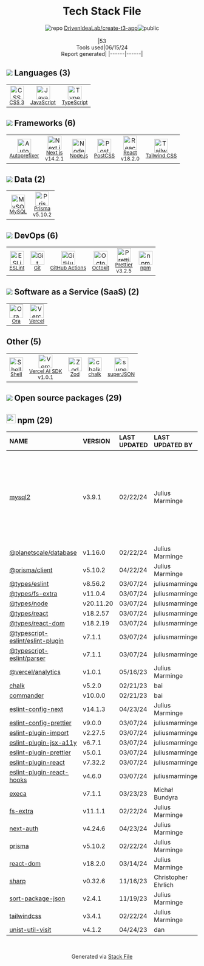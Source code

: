 <!--
&lt;--- Readme.md Snippet without images Start ---&gt;
## Tech Stack
DrivenIdeaLab/create-t3-app is built on the following main stack:

- [JavaScript](https://developer.mozilla.org/en-US/docs/Web/JavaScript) – Languages
- [TypeScript](http://www.typescriptlang.org) – Languages
- [Autoprefixer](https://github.com/postcss/autoprefixer) – CSS Pre-processors / Extensions
- [Next.js](https://nextjs.org/) – Frameworks (Full Stack)
- [Node.js](http://nodejs.org/) – Frameworks (Full Stack)
- [PostCSS](https://github.com/postcss/postcss) – CSS Pre-processors / Extensions
- [React](https://reactjs.org/) – Javascript UI Libraries
- [Tailwind CSS](https://tailwindcss.com) – Front-End Frameworks
- [MySQL](http://www.mysql.com) – Databases
- [Prisma](https://www.prisma.io/) – Object Relational Mapper (ORM)
- [ESLint](http://eslint.org/) – Code Review
- [GitHub Actions](https://github.com/features/actions) – Continuous Integration
- [Octokit](https://github.com/octokit/octokit.net) – Tools for GitHub
- [Prettier](https://prettier.io/) – Code Review
- [Ora](https://ora.pm/) – Project Management
- [Vercel](https://vercel.com/) – Static Web Hosting
- [Shell](https://en.wikipedia.org/wiki/Shell_script) – Shells
- [Vercel AI SDK](https://sdk.vercel.ai/docs) – Large Language Model Tools

Full tech stack [here](/techstack.md)

&lt;--- Readme.md Snippet without images End ---&gt;

&lt;--- Readme.md Snippet with images Start ---&gt;
## Tech Stack
DrivenIdeaLab/create-t3-app is built on the following main stack:

- <img width='25' height='25' src='https://img.stackshare.io/service/1209/javascript.jpeg' alt='JavaScript'/> [JavaScript](https://developer.mozilla.org/en-US/docs/Web/JavaScript) – Languages
- <img width='25' height='25' src='https://img.stackshare.io/service/1612/bynNY5dJ.jpg' alt='TypeScript'/> [TypeScript](http://www.typescriptlang.org) – Languages
- <img width='25' height='25' src='https://img.stackshare.io/service/2202/72d087642cfce6fef6f2dabec5bf49e8_400x400.png' alt='Autoprefixer'/> [Autoprefixer](https://github.com/postcss/autoprefixer) – CSS Pre-processors / Extensions
- <img width='25' height='25' src='https://img.stackshare.io/service/5936/nextjs.png' alt='Next.js'/> [Next.js](https://nextjs.org/) – Frameworks (Full Stack)
- <img width='25' height='25' src='https://img.stackshare.io/service/1011/n1JRsFeB_400x400.png' alt='Node.js'/> [Node.js](http://nodejs.org/) – Frameworks (Full Stack)
- <img width='25' height='25' src='https://img.stackshare.io/service/3339/rlFcjEdI.png' alt='PostCSS'/> [PostCSS](https://github.com/postcss/postcss) – CSS Pre-processors / Extensions
- <img width='25' height='25' src='https://img.stackshare.io/service/1020/OYIaJ1KK.png' alt='React'/> [React](https://reactjs.org/) – Javascript UI Libraries
- <img width='25' height='25' src='https://img.stackshare.io/service/8158/default_660b7c41c3ba489cb581eec89c04655404258c19.png' alt='Tailwind CSS'/> [Tailwind CSS](https://tailwindcss.com) – Front-End Frameworks
- <img width='25' height='25' src='https://img.stackshare.io/service/1025/logo-mysql-170x170.png' alt='MySQL'/> [MySQL](http://www.mysql.com) – Databases
- <img width='25' height='25' src='https://img.stackshare.io/service/8680/Logo_Symbol_White.jpg' alt='Prisma'/> [Prisma](https://www.prisma.io/) – Object Relational Mapper (ORM)
- <img width='25' height='25' src='https://img.stackshare.io/service/3337/Q4L7Jncy.jpg' alt='ESLint'/> [ESLint](http://eslint.org/) – Code Review
- <img width='25' height='25' src='https://img.stackshare.io/service/11563/actions.png' alt='GitHub Actions'/> [GitHub Actions](https://github.com/features/actions) – Continuous Integration
- <img width='25' height='25' src='https://img.stackshare.io/service/9827/octokit-dotnet_2.png' alt='Octokit'/> [Octokit](https://github.com/octokit/octokit.net) – Tools for GitHub
- <img width='25' height='25' src='https://img.stackshare.io/service/7035/default_66f265943abed56bcdbfca1c866a4261b1fbb063.jpg' alt='Prettier'/> [Prettier](https://prettier.io/) – Code Review
- <img width='25' height='25' src='https://img.stackshare.io/service/6925/preview.png' alt='Ora'/> [Ora](https://ora.pm/) – Project Management
- <img width='25' height='25' src='https://img.stackshare.io/service/7618/bHjpwZem_400x400.png' alt='Vercel'/> [Vercel](https://vercel.com/) – Static Web Hosting
- <img width='25' height='25' src='https://img.stackshare.io/service/4631/default_c2062d40130562bdc836c13dbca02d318205a962.png' alt='Shell'/> [Shell](https://en.wikipedia.org/wiki/Shell_script) – Shells
- <img width='25' height='25' src='https://img.stackshare.io/service/101756/default_4f2991cba3ec7fdd1cc87de69f4868157b0f2001.png' alt='Vercel AI SDK'/> [Vercel AI SDK](https://sdk.vercel.ai/docs) – Large Language Model Tools

Full tech stack [here](/techstack.md)

&lt;--- Readme.md Snippet with images End ---&gt;
-->
<div align="center">

# Tech Stack File
![](https://img.stackshare.io/repo.svg "repo") [DrivenIdeaLab/create-t3-app](https://github.com/DrivenIdeaLab/create-t3-app)![](https://img.stackshare.io/public_badge.svg "public")
<br/><br/>
|53<br/>Tools used|06/15/24 <br/>Report generated|
|------|------|
</div>

## <img src='https://img.stackshare.io/languages.svg'/> Languages (3)
<table><tr>
  <td align='center'>
  <img width='36' height='36' src='https://img.stackshare.io/service/6727/css.png' alt='CSS 3'>
  <br>
  <sub><a href="https://developer.mozilla.org/en-US/docs/Web/CSS/CSS3">CSS 3</a></sub>
  <br>
  <sub></sub>
</td>

<td align='center'>
  <img width='36' height='36' src='https://img.stackshare.io/service/1209/javascript.jpeg' alt='JavaScript'>
  <br>
  <sub><a href="https://developer.mozilla.org/en-US/docs/Web/JavaScript">JavaScript</a></sub>
  <br>
  <sub></sub>
</td>

<td align='center'>
  <img width='36' height='36' src='https://img.stackshare.io/service/1612/bynNY5dJ.jpg' alt='TypeScript'>
  <br>
  <sub><a href="http://www.typescriptlang.org">TypeScript</a></sub>
  <br>
  <sub></sub>
</td>

</tr>
</table>

## <img src='https://img.stackshare.io/frameworks.svg'/> Frameworks (6)
<table><tr>
  <td align='center'>
  <img width='36' height='36' src='https://img.stackshare.io/service/2202/72d087642cfce6fef6f2dabec5bf49e8_400x400.png' alt='Autoprefixer'>
  <br>
  <sub><a href="https://github.com/postcss/autoprefixer">Autoprefixer</a></sub>
  <br>
  <sub></sub>
</td>

<td align='center'>
  <img width='36' height='36' src='https://img.stackshare.io/service/5936/nextjs.png' alt='Next.js'>
  <br>
  <sub><a href="https://nextjs.org/">Next.js</a></sub>
  <br>
  <sub>v14.2.1</sub>
</td>

<td align='center'>
  <img width='36' height='36' src='https://img.stackshare.io/service/1011/n1JRsFeB_400x400.png' alt='Node.js'>
  <br>
  <sub><a href="http://nodejs.org/">Node.js</a></sub>
  <br>
  <sub></sub>
</td>

<td align='center'>
  <img width='36' height='36' src='https://img.stackshare.io/service/3339/rlFcjEdI.png' alt='PostCSS'>
  <br>
  <sub><a href="https://github.com/postcss/postcss">PostCSS</a></sub>
  <br>
  <sub></sub>
</td>

<td align='center'>
  <img width='36' height='36' src='https://img.stackshare.io/service/1020/OYIaJ1KK.png' alt='React'>
  <br>
  <sub><a href="https://reactjs.org/">React</a></sub>
  <br>
  <sub>v18.2.0</sub>
</td>

<td align='center'>
  <img width='36' height='36' src='https://img.stackshare.io/service/8158/default_660b7c41c3ba489cb581eec89c04655404258c19.png' alt='Tailwind CSS'>
  <br>
  <sub><a href="https://tailwindcss.com">Tailwind CSS</a></sub>
  <br>
  <sub></sub>
</td>

</tr>
</table>

## <img src='https://img.stackshare.io/databases.svg'/> Data (2)
<table><tr>
  <td align='center'>
  <img width='36' height='36' src='https://img.stackshare.io/service/1025/logo-mysql-170x170.png' alt='MySQL'>
  <br>
  <sub><a href="http://www.mysql.com">MySQL</a></sub>
  <br>
  <sub></sub>
</td>

<td align='center'>
  <img width='36' height='36' src='https://img.stackshare.io/service/8680/Logo_Symbol_White.jpg' alt='Prisma'>
  <br>
  <sub><a href="https://www.prisma.io/">Prisma</a></sub>
  <br>
  <sub>v5.10.2</sub>
</td>

</tr>
</table>

## <img src='https://img.stackshare.io/devops.svg'/> DevOps (6)
<table><tr>
  <td align='center'>
  <img width='36' height='36' src='https://img.stackshare.io/service/3337/Q4L7Jncy.jpg' alt='ESLint'>
  <br>
  <sub><a href="http://eslint.org/">ESLint</a></sub>
  <br>
  <sub></sub>
</td>

<td align='center'>
  <img width='36' height='36' src='https://img.stackshare.io/service/1046/git.png' alt='Git'>
  <br>
  <sub><a href="http://git-scm.com/">Git</a></sub>
  <br>
  <sub></sub>
</td>

<td align='center'>
  <img width='36' height='36' src='https://img.stackshare.io/service/11563/actions.png' alt='GitHub Actions'>
  <br>
  <sub><a href="https://github.com/features/actions">GitHub Actions</a></sub>
  <br>
  <sub></sub>
</td>

<td align='center'>
  <img width='36' height='36' src='https://img.stackshare.io/service/9827/octokit-dotnet_2.png' alt='Octokit'>
  <br>
  <sub><a href="https://github.com/octokit/octokit.net">Octokit</a></sub>
  <br>
  <sub></sub>
</td>

<td align='center'>
  <img width='36' height='36' src='https://img.stackshare.io/service/7035/default_66f265943abed56bcdbfca1c866a4261b1fbb063.jpg' alt='Prettier'>
  <br>
  <sub><a href="https://prettier.io/">Prettier</a></sub>
  <br>
  <sub>v3.2.5</sub>
</td>

<td align='center'>
  <img width='36' height='36' src='https://img.stackshare.io/service/1120/lejvzrnlpb308aftn31u.png' alt='npm'>
  <br>
  <sub><a href="https://www.npmjs.com/">npm</a></sub>
  <br>
  <sub></sub>
</td>

</tr>
</table>

## <img src='https://img.stackshare.io/saas.svg'/> Software as a Service (SaaS) (2)
<table><tr>
  <td align='center'>
  <img width='36' height='36' src='https://img.stackshare.io/service/6925/preview.png' alt='Ora'>
  <br>
  <sub><a href="https://ora.pm/">Ora</a></sub>
  <br>
  <sub></sub>
</td>

<td align='center'>
  <img width='36' height='36' src='https://img.stackshare.io/service/7618/bHjpwZem_400x400.png' alt='Vercel'>
  <br>
  <sub><a href="https://vercel.com/">Vercel</a></sub>
  <br>
  <sub></sub>
</td>

</tr>
</table>

## Other (5)
<table><tr>
  <td align='center'>
  <img width='36' height='36' src='https://img.stackshare.io/service/4631/default_c2062d40130562bdc836c13dbca02d318205a962.png' alt='Shell'>
  <br>
  <sub><a href="https://en.wikipedia.org/wiki/Shell_script">Shell</a></sub>
  <br>
  <sub></sub>
</td>

<td align='center'>
  <img width='36' height='36' src='https://img.stackshare.io/service/101756/default_4f2991cba3ec7fdd1cc87de69f4868157b0f2001.png' alt='Vercel AI SDK'>
  <br>
  <sub><a href="https://sdk.vercel.ai/docs">Vercel AI SDK</a></sub>
  <br>
  <sub>v1.0.1</sub>
</td>

<td align='center'>
  <img width='36' height='36' src='https://img.stackshare.io/service/48521/default_eea961e4c374e68a1c7eb5bbc9e4a39920890342.png' alt='Zod'>
  <br>
  <sub><a href="https://zod.dev/">Zod</a></sub>
  <br>
  <sub></sub>
</td>

<td align='center'>
  <img width='36' height='36' src='https://img.stackshare.io/service/8072/13122722.png' alt='chalk'>
  <br>
  <sub><a href="https://github.com/chalk/chalk">chalk</a></sub>
  <br>
  <sub></sub>
</td>

<td align='center'>
  <img width='36' height='36' src='https://img.stackshare.io/service/25051/default_e6d588b7b89872630cad4650352e935999e0d113.png' alt='superJSON'>
  <br>
  <sub><a href="https://github.com/blitz-js/superjson">superJSON</a></sub>
  <br>
  <sub></sub>
</td>

</tr>
</table>


## <img src='https://img.stackshare.io/group.svg' /> Open source packages (29)</h2>

## <img width='24' height='24' src='https://img.stackshare.io/service/1120/lejvzrnlpb308aftn31u.png'/> npm (29)

|NAME|VERSION|LAST UPDATED|LAST UPDATED BY|LICENSE|VULNERABILITIES|
|:------|:------|:------|:------|:------|:------|
|[mysql2](https://www.npmjs.com/mysql2)|v3.9.1|02/22/24|Julius Marminge |MIT|[CVE-2024-21511](https://github.com/advisories/GHSA-4rch-2fh8-94vw) (Critical)<br/>[CVE-2024-21508](https://github.com/advisories/GHSA-fpw7-j2hg-69v5) (Critical)<br/>[CVE-2024-21512](https://github.com/advisories/GHSA-pmh2-wpjm-fj45) (High)<br/>[CVE-2024-21507](https://github.com/advisories/GHSA-mqr2-w7wj-jjgr) (Moderate)<br/>[CVE-2024-21509](https://github.com/advisories/GHSA-49j4-86m8-q2jw) (Moderate)|
|[@planetscale/database](https://www.npmjs.com/@planetscale/database)|v1.16.0|02/22/24|Julius Marminge |N/A|N/A|
|[@prisma/client](https://www.npmjs.com/@prisma/client)|v5.10.2|04/22/24|Julius Marminge |N/A|N/A|
|[@types/eslint](https://www.npmjs.com/@types/eslint)|v8.56.2|03/07/24|juliusmarminge |MIT|N/A|
|[@types/fs-extra](https://www.npmjs.com/@types/fs-extra)|v11.0.4|03/07/24|juliusmarminge |MIT|N/A|
|[@types/node](https://www.npmjs.com/@types/node)|v20.11.20|03/07/24|juliusmarminge |MIT|N/A|
|[@types/react](https://www.npmjs.com/@types/react)|v18.2.57|03/07/24|juliusmarminge |MIT|N/A|
|[@types/react-dom](https://www.npmjs.com/@types/react-dom)|v18.2.19|03/07/24|juliusmarminge |MIT|N/A|
|[@typescript-eslint/eslint-plugin](https://www.npmjs.com/@typescript-eslint/eslint-plugin)|v7.1.1|03/07/24|juliusmarminge |MIT|N/A|
|[@typescript-eslint/parser](https://www.npmjs.com/@typescript-eslint/parser)|v7.1.1|03/07/24|juliusmarminge |BSD-2-Clause|N/A|
|[@vercel/analytics](https://www.npmjs.com/@vercel/analytics)|v1.0.1|05/16/23|Julius Marminge |N/A|N/A|
|[chalk](https://www.npmjs.com/chalk)|v5.2.0|02/21/23|bai |MIT|N/A|
|[commander](https://www.npmjs.com/commander)|v10.0.0|02/21/23|bai |MIT|N/A|
|[eslint-config-next](https://www.npmjs.com/eslint-config-next)|v14.1.3|04/23/24|Julius Marminge |N/A|N/A|
|[eslint-config-prettier](https://www.npmjs.com/eslint-config-prettier)|v9.0.0|03/07/24|juliusmarminge |MIT|N/A|
|[eslint-plugin-import](https://www.npmjs.com/eslint-plugin-import)|v2.27.5|03/07/24|juliusmarminge |MIT|N/A|
|[eslint-plugin-jsx-a11y](https://www.npmjs.com/eslint-plugin-jsx-a11y)|v6.7.1|03/07/24|juliusmarminge |MIT|N/A|
|[eslint-plugin-prettier](https://www.npmjs.com/eslint-plugin-prettier)|v5.0.1|03/07/24|juliusmarminge |MIT|N/A|
|[eslint-plugin-react](https://www.npmjs.com/eslint-plugin-react)|v7.32.2|03/07/24|juliusmarminge |MIT|N/A|
|[eslint-plugin-react-hooks](https://www.npmjs.com/eslint-plugin-react-hooks)|v4.6.0|03/07/24|juliusmarminge |MIT|N/A|
|[execa](https://www.npmjs.com/execa)|v7.1.1|03/23/23|Michał Bundyra |MIT|N/A|
|[fs-extra](https://www.npmjs.com/fs-extra)|v11.1.1|02/22/24|Julius Marminge |MIT|N/A|
|[next-auth](https://www.npmjs.com/next-auth)|v4.24.6|04/23/24|Julius Marminge |N/A|N/A|
|[prisma](https://www.npmjs.com/prisma)|v5.10.2|02/22/24|Julius Marminge |N/A|N/A|
|[react-dom](https://www.npmjs.com/react-dom)|v18.2.0|03/14/24|Julius Marminge |MIT|N/A|
|[sharp](https://www.npmjs.com/sharp)|v0.32.6|11/16/23|Christopher Ehrlich |Apache-2.0|N/A|
|[sort-package-json](https://www.npmjs.com/sort-package-json)|v2.4.1|11/19/23|Julius Marminge |MIT|N/A|
|[tailwindcss](https://www.npmjs.com/tailwindcss)|v3.4.1|02/22/24|Julius Marminge |MIT|N/A|
|[unist-util-visit](https://www.npmjs.com/unist-util-visit)|v4.1.2|04/24/23|dan |MIT|N/A|

<br/>
<div align='center'>

Generated via [Stack File](https://github.com/marketplace/stack-file)
